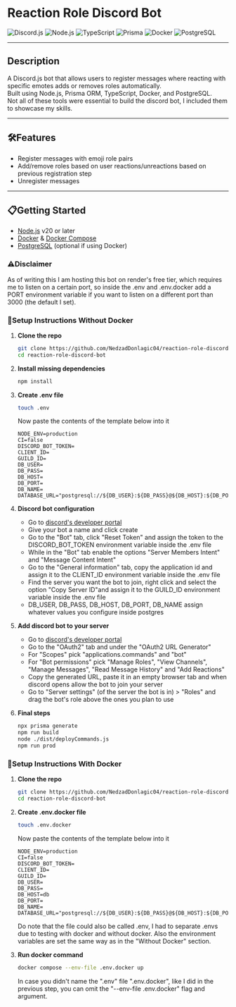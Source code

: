 # Reaction Role Discord Bot

![Discord.js](https://img.shields.io/badge/Discord.js-7289DA?style=for-the-badge&logo=discord&logoColor=white)
![Node.js](https://img.shields.io/badge/Node.js-43853d?style=for-the-badge&logo=node.js&logoColor=white)
![TypeScript](https://img.shields.io/badge/TypeScript-3178C6?style=for-the-badge&logo=typescript&logoColor=white)
![Prisma](https://img.shields.io/badge/Prisma-2D3748?style=for-the-badge&logo=prisma&logoColor=white)
![Docker](https://img.shields.io/badge/Docker-2496ED?style=for-the-badge&logo=docker&logoColor=white)
![PostgreSQL](https://img.shields.io/badge/PostgreSQL-336791?style=for-the-badge&logo=postgresql&logoColor=white)

---

## Description

A Discord.js bot that allows users to register messages where reacting with specific emotes adds or removes roles automatically.  
Built using Node.js, Prisma ORM, TypeScript, Docker, and PostgreSQL.  
Not all of these tools were essential to build the discord bot, I included them to showcase my skills.

---

## 🛠️Features

- Register messages with emoji role pairs  
- Add/remove roles based on user reactions/unreactions based on previous registration step 
- Unregister messages

---

## 📋Getting Started

- [Node.js](https://nodejs.org/) v20 or later  
- [Docker](https://www.docker.com/) & [Docker Compose](https://docs.docker.com/compose/)  
- [PostgreSQL](https://www.postgresql.org/) (optional if using Docker)

### ⚠️Disclaimer
As of writing this I am hosting this bot on render's free tier, which requires me to listen on a certain port, so inside the .env and .env.docker add a PORT environment variable if you want to listen on a different port than 3000 (the default I set).

### 🚀Setup Instructions Without Docker

1. **Clone the repo**

   ```bash
   git clone https://github.com/NedzadDonlagic04/reaction-role-discord-bot.git
   cd reaction-role-discord-bot

1. **Install missing dependencies**

   ```bash
   npm install

1. **Create .env file**

    ```bash
    touch .env
    ```

    Now paste the contents of the template below into it

   ```
   NODE_ENV=production
   CI=false
   DISCORD_BOT_TOKEN=
   CLIENT_ID=
   GUILD_ID=
   DB_USER=
   DB_PASS=
   DB_HOST=
   DB_PORT=
   DB_NAME=
   DATABASE_URL="postgresql://${DB_USER}:${DB_PASS}@${DB_HOST}:${DB_PORT}/${DB_NAME}"
   ```

1. **Discord bot configuration**
    - Go to [discord's developer portal](https://discord.com/developers/applications)
    - Give your bot a name and click create
    - Go to the "Bot" tab, click "Reset Token" and assign the token to the DISCORD_BOT_TOKEN environment variable inside the .env file
    - While in the "Bot" tab enable the options "Server Members Intent" and "Message Content Intent"
    - Go to the "General information" tab, copy the application id and assign it to the CLIENT_ID environment variable inside the .env file
    - Find the server you want the bot to join, right click and select the option "Copy Server ID"and assign it to the GUILD_ID environment variable inside the .env file
    - DB_USER, DB_PASS, DB_HOST, DB_PORT, DB_NAME assign whatever values you configure inside postgres


1. **Add discord bot to your server**
    - Go to [discord's developer portal](https://discord.com/developers/applications)
    - Go to the "OAuth2" tab and under the "OAuth2 URL Generator"
    - For "Scopes" pick "applications.commands" and "bot"
    - For "Bot permissions" pick "Manage Roles", "View Channels", "Manage Messages", "Read Message History" and "Add Reactions"
    - Copy the generated URL, paste it in an empty browser tab and when discord opens allow the bot to join your server
    - Go to "Server settings" (of the server the bot is in) > "Roles" and drag the bot's role above the ones you plan to use

1. **Final steps**

   ```bash
   npx prisma generate
   npm run build
   node ./dist/deployCommands.js
   npm run prod

### 🐳Setup Instructions With Docker

1. **Clone the repo**

   ```bash
   git clone https://github.com/NedzadDonlagic04/reaction-role-discord-bot.git
   cd reaction-role-discord-bot

1. **Create .env.docker file**

    ```bash
    touch .env.docker
    ```

    Now paste the contents of the template below into it

   ```
   NODE_ENV=production
   CI=false
   DISCORD_BOT_TOKEN=
   CLIENT_ID=
   GUILD_ID=
   DB_USER=
   DB_PASS=
   DB_HOST=db
   DB_PORT=
   DB_NAME=
   DATABASE_URL="postgresql://${DB_USER}:${DB_PASS}@${DB_HOST}:${DB_PORT}/${DB_NAME}"
   ```

   Do note that the file could also be called .env, I had to separate .envs due to testing with docker and without docker. Also the environment variables are set the same way as in the "Without Docker" section.

1. **Run docker command**

    ```bash
    docker compose --env-file .env.docker up
    ```

    In case you didn't name the ".env" file ".env.docker", like I did in the previous step, you can omit the "--env-file .env.docker" flag and argument.
